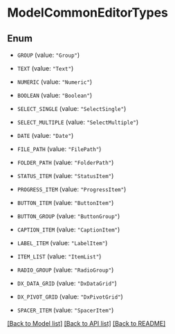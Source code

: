 # ModelCommonEditorTypes

## Enum


* `GROUP` (value: `"Group"`)

* `TEXT` (value: `"Text"`)

* `NUMERIC` (value: `"Numeric"`)

* `BOOLEAN` (value: `"Boolean"`)

* `SELECT_SINGLE` (value: `"SelectSingle"`)

* `SELECT_MULTIPLE` (value: `"SelectMultiple"`)

* `DATE` (value: `"Date"`)

* `FILE_PATH` (value: `"FilePath"`)

* `FOLDER_PATH` (value: `"FolderPath"`)

* `STATUS_ITEM` (value: `"StatusItem"`)

* `PROGRESS_ITEM` (value: `"ProgressItem"`)

* `BUTTON_ITEM` (value: `"ButtonItem"`)

* `BUTTON_GROUP` (value: `"ButtonGroup"`)

* `CAPTION_ITEM` (value: `"CaptionItem"`)

* `LABEL_ITEM` (value: `"LabelItem"`)

* `ITEM_LIST` (value: `"ItemList"`)

* `RADIO_GROUP` (value: `"RadioGroup"`)

* `DX_DATA_GRID` (value: `"DxDataGrid"`)

* `DX_PIVOT_GRID` (value: `"DxPivotGrid"`)

* `SPACER_ITEM` (value: `"SpacerItem"`)


[[Back to Model list]](../README.md#documentation-for-models) [[Back to API list]](../README.md#documentation-for-api-endpoints) [[Back to README]](../README.md)


